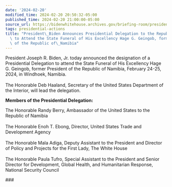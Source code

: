 ```yaml
---
date: '2024-02-20'
modified_time: 2024-02-20 20:50:32-05:00
published_time: 2024-02-20 21:00:00-05:00
source_url: https://bidenwhitehouse.archives.gov/briefing-room/presidential-actions/2024/02/20/president-biden-announces-presidential-delegation-to-the-republic-of-namibia-to-attend-the-state-funeral-of-his-excellency-hage-g-geingob-former-president-of-the-republic-of-namibia/
tags: presidential-actions
title: "President\_Biden Announces Presidential Delegation to the Republic of Namibia\
  \ to Attend the State Funeral of His Excellency Hage G. Geingob, former President\
  \ of the Republic of\_Namibia"
---
```

 
President Joseph R. Biden, Jr. today announced the designation of a
Presidential Delegation to attend the State Funeral of His Excellency
Hage G. Geingob, former President of the Republic of Namibia, February
24-25, 2024, in Windhoek, Namibia.  
   
The Honorable Deb Haaland, Secretary of the United States Department of
the Interior, will lead the delegation.

**Members of the Presidential Delegation:**

The Honorable Randy Berry, Ambassador of the United States to the
Republic of Namibia  
   
The Honorable Enoh T. Ebong, Director, United States Trade and
Development Agency  
   
The Honorable Mala Adiga, Deputy Assistant to the President and Director
of Policy and Projects for the First Lady, The White House  
   
The Honorable Paula Tufro, Special Assistant to the President and Senior
Director for Development, Global Health, and Humanitarian Response,
National Security Council

\###
